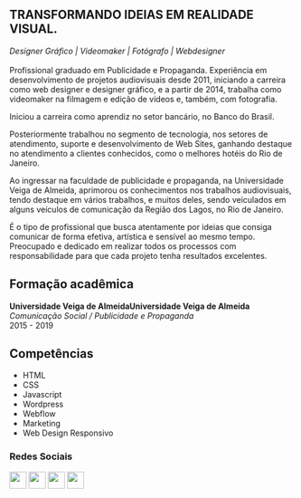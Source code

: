 <h2>TRANSFORMANDO IDEIAS EM REALIDADE VISUAL.</h2>
<i>Designer Gráfico | Videomaker | Fotógrafo | Webdesigner</i>
<br><br>
Profissional graduado em Publicidade e Propaganda. Experiência em desenvolvimento de projetos audiovisuais desde 2011, iniciando a carreira como web designer e designer gráfico, e a partir de 2014, trabalha como videomaker na filmagem e edição de vídeos e, também, com fotografia.

Iniciou a carreira como aprendiz no setor bancário, no Banco do Brasil.

Posteriormente trabalhou no segmento de tecnologia, nos setores de atendimento, suporte e desenvolvimento de Web Sites, ganhando destaque no atendimento a clientes conhecidos, como o melhores hotéis do Rio de Janeiro. 

Ao ingressar na faculdade de publicidade e propaganda, na Universidade Veiga de Almeida, aprimorou os conhecimentos nos trabalhos audiovisuais, tendo destaque em vários trabalhos, e muitos deles, sendo veiculados em alguns veículos de comunicação da Região dos Lagos, no Rio de Janeiro.

É o tipo de profissional que busca atentamente por ideias que consiga comunicar de forma efetiva, artística e sensível ao mesmo tempo. Preocupado e dedicado em realizar todos os processos com responsabilidade para que cada projeto tenha resultados excelentes.

<h2>Formação acadêmica</h2>
<b>Universidade Veiga de AlmeidaUniversidade Veiga de Almeida</b><br>
<i>Comunicação Social / Publicidade e Propaganda</i><br>
2015 - 2019

<h2>Competências</h2>
<ul>
  <li>HTML</li>
  <li>CSS</li>
  <li>Javascript</li>
  <li>Wordpress</li>
  <li>Webflow</li>
  <li>Marketing</li>
  <li>Web Design Responsivo</li>
</ul>

<h3>Redes Sociais</h3>
  <a href="https://www.linkedin.com/in/bruninhovolotao"><img src="https://skillicons.dev/icons?i=linkedin" width="30" /></a>
  <a href="https://www.instagram.com/bruninhovolotao/"><img src="https://skillicons.dev/icons?i=instagram" width="30" /></a>
  <a href="https://www.x.com/bruninhovolotao/"><img src="https://skillicons.dev/icons?i=twitter" width="30" /></a>
  <a href="https://bruninhovolotao.com.br/"><img src="https://skillicons.dev/icons?i=htmx" width="30" /></a>
